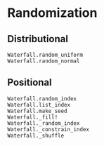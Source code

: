 # Randomization

## Distributional
```@docs
Waterfall.random_uniform
Waterfall.random_normal
```

## Positional
```@docs
Waterfall.random_index
Waterfall.list_index
Waterfall.make_seed
Waterfall._fill!
Waterfall._random_index
Waterfall._constrain_index
Waterfall._shuffle
```